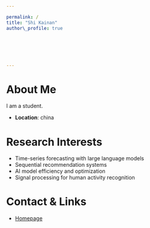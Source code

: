```yaml
---

permalink: /
title: "Shi Kainan"
author\_profile: true






---
```


# About Me

I am a student.


* **Location**: china


# Research Interests

* Time-series forecasting with large language models
* Sequential recommendation systems
* AI model efficiency and optimization
* Signal processing for human activity recognition




# Contact & Links

* [Homepage](https://KainanShi.github.io)

